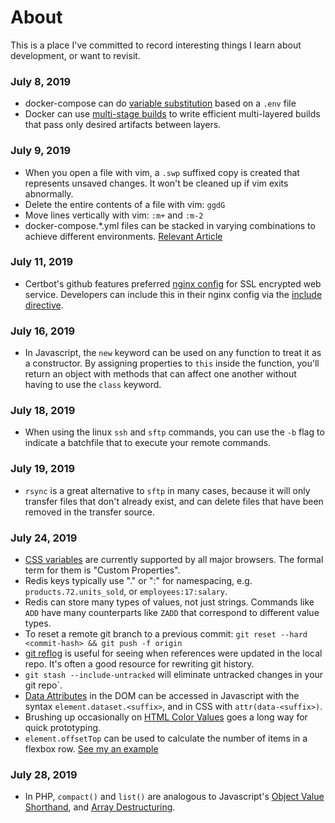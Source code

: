 # About
This is a place I've committed to record interesting things I learn about development, or want to revisit.

### July 8, 2019
* docker-compose can do [variable substitution](https://docs.docker.com/compose/compose-file/#variable-substitution) based on a `.env` file
* Docker can use [multi-stage builds](https://docs.docker.com/compose/compose-file/#build) to write efficient multi-layered builds that pass only desired artifacts between layers.

### July 9, 2019
* When you open a file with vim, a `.swp` suffixed copy is created that represents unsaved changes. It won't be cleaned up if vim exits abnormally.
* Delete the entire contents of a file with vim: `ggdG`
* Move lines vertically with vim: `:m+` and `:m-2`
* docker-compose.*.yml files can be stacked in varying combinations to achieve different environments. [Relevant Article](https://medium.com/vteam/configure-docker-project-for-different-environments-using-docker-compose-3-bfbef37d951c)

### July 11, 2019
* Certbot's github features preferred [nginx config](https://raw.githubusercontent.com/certbot/certbot/master/certbot-nginx/certbot_nginx/options-ssl-nginx.conf) for SSL encrypted web service. Developers can include this in their nginx config via the [include directive](https://raw.githubusercontent.com/certbot/certbot/master/certbot-nginx/certbot_nginx/options-ssl-nginx.conf).

### July 16, 2019
* In Javascript, the `new` keyword can be used on any function to treat it as a constructor. By assigning properties to `this` inside the function, you'll return an object with methods that can affect one another without having to use the `class` keyword.

### July 18, 2019
* When using the linux `ssh` and `sftp` commands, you can use the `-b` flag to indicate a batchfile that to execute your remote commands.

### July 19, 2019
* `rsync` is a great alternative to `sftp` in many cases, because it will only transfer files that don't already exist, and can delete files that have been removed in the transfer source.

### July 24, 2019
* [CSS variables](https://developer.mozilla.org/en-US/docs/Web/CSS/Using_CSS_custom_properties) are currently supported by all major browsers. The formal term for them is "Custom Properties".
* Redis keys typically use "." or ":" for namespacing, e.g. `products.72.units_sold`, or `employees:17:salary`.
* Redis can store many types of values, not just strings. Commands like `ADD` have many counterparts like `ZADD` that correspond to different value types.
* To reset a remote git branch to a previous commit: `git reset --hard <commit-hash> && git push -f origin`
* [git reflog](https://www.atlassian.com/git/tutorials/rewriting-history/git-reflog) is useful for seeing when references were updated in the local repo. It's often a good resource for rewriting git history.
* `git stash --include-untracked` will eliminate untracked changes in your git repo`.
* [Data Attributes](https://developer.mozilla.org/en-US/docs/Learn/HTML/Howto/Use_data_attributes) in the DOM can be accessed in Javascript with the syntax `element.dataset.<suffix>`, and in CSS with `attr(data-<suffix>)`.
* Brushing up occasionally on [HTML Color Values](https://www.w3schools.com/colors/colors_hex.asp) goes a long way for quick prototyping.
* `element.offsetTop` can be used to calculate the number of items in a flexbox row. [See my an example](https://codepen.io/craigfay/pen/dxXGZO)

### July 28, 2019
* In PHP, `compact()` and `list()` are analogous to Javascript's [Object Value Shorthand](https://alligator.io/js/object-property-shorthand-es6/), and [Array Destructuring](https://developer.mozilla.org/en-US/docs/Web/JavaScript/Reference/Operators/Destructuring_assignment).
